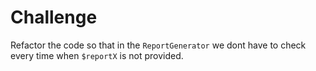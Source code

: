 # Challenge

Refactor the code so that in the `ReportGenerator` we dont have to check every time when `$reportX` is not provided.
